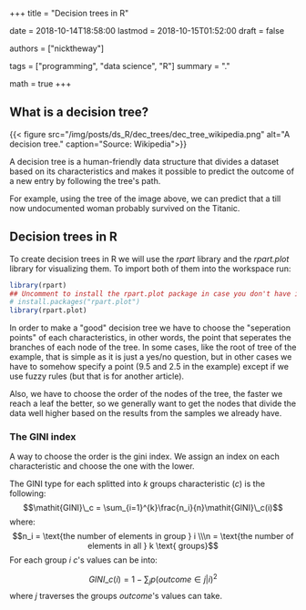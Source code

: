 +++
title = "Decision trees in R"

date = 2018-10-14T18:58:00
lastmod = 2018-10-15T01:52:00
draft = false

authors = ["nicktheway"]

tags = ["programming", "data science", "R"]
summary = "."

math = true
+++

## What is a decision tree?
{{< figure src="/img/posts/ds_R/dec_trees/dec_tree_wikipedia.png" alt="A decision tree." caption="Source: Wikipedia">}}

A decision tree is a human-friendly data structure that divides a dataset based on its characteristics and makes it
possible to predict the outcome of a new entry by following the tree's path.

For example, using the tree of the image above, we can predict that a till now undocumented woman probably survived on the Titanic.

## Decision trees in R
To create decision trees in R we will use the *rpart* library and the *rpart.plot* library for visualizing them. 
To import both of them into the workspace run: 
```r
library(rpart)
## Uncomment to install the rpart.plot package in case you don't have it.
# install.packages("rpart.plot") 
library(rpart.plot)
```

In order to make a "good" decision tree we have to choose the "seperation points" of each characteristics, in other words, the point
that seperates the branches of each node of the tree. In some cases, like the root of tree of the example, that is simple as it is
just a yes/no question, but in other cases we have to somehow specify a point (9.5 and 2.5 in the example) except if we use fuzzy rules
(but that is for another article).

Also, we have to choose the order of the nodes of the tree, the faster we reach a leaf the better, so we generally want to get the
nodes that divide the data well higher based on the results from the samples we already have.

### The GINI index
A way to choose the order is the gini index. We assign an index on each characteristic and choose the one with the lower.

The GINI type for each splitted into $k$ groups characteristic ($c$) is the following:
$$\mathit{GINI}\_c = \sum_{i=1}^{k}\frac{n_i}{n}\mathit{GINI}\_c(i)$$
where:
$$n_i = \text{the number of elements in group } i \\\n = \text{the number of elements in all } k \text{ groups}$$
For each group $i$ $c$'s values can be into:

$$\mathit{GINI}\_c(i) = 1 - \sum_{j}p(\mathit{outcome}\in{j}|i)^2$$
where $j$ traverses the groups $\mathit{outcome}$'s values can take.